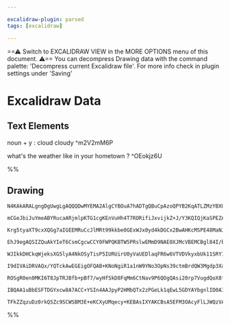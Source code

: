 ```yaml
---

excalidraw-plugin: parsed
tags: [excalidraw]

---
```

==⚠  Switch to EXCALIDRAW VIEW in the MORE OPTIONS menu of this document. ⚠== You can decompress Drawing data with the command palette: 'Decompress current Excalidraw file'. For more info check in plugin settings under 'Saving'


# Excalidraw Data

## Text Elements
noun + y : cloud cloudy ^m2V2mM6P

what's the weather like in your hometown ? ^OEokjz6U

%%
## Drawing
```compressed-json
N4KAkARALgngDgUwgLgAQQQDwMYEMA2AlgCYBOuA7hADTgQBuCpAzoQPYB2KqATLZMzYBXUtiRoIACyhQ4zZAHoFAc0JRJQgEYA6bGwC2CgF7N6hbEcK4OCtptbErHALRY8RMpWdx8Q1TdIEfARcZgRmBShcZQUebQAObQBmGjoghH0EDihmbgBtcDBQMBKIEm4IfR4ANR59AFkANgAFVJLIWEQKqCwoNtLMbmckgFYk7QBOMbH4+IAGaZGAdn5S

mCGeJbiJuYmeABYRucaARjmlpKTG1cgKEnVuHh4T7RORifiJxvijkZ+J/Y3KQIQjKaSPEZA6zKYLcOZA5hQUhsADWCAAwmx8GxSBUAMQnBCEwn9SCaXDYFHKZFCDjETHY3ESJHWZhwXCBbKkiAAM0I+HwAGVYLCJIIPNzEci0QB1e6SR4IpGohDCmCi9Di8pAmlgjjhXJoE5Atjs7BqdZGubwwqQanCOAASWIhtQeQAukCeeRMs7uBwhAKgYQ6Vg

Krg5tyaXT9cxXQGg7aIGEEMRuCcJlMRt99kkbe0GExWJx0yd4kDGCx2BwAHKcMSPE48MaNJZzeLXJOEZgAEXSPTTaB5BDCQM0wjpAFFgplsvHA/ggUI4MRcAP00t9jwdidGkkliMRnwk0QOCj/QugdjKanuMP8KOkz1MH0JBwJ6gANSoGCoNDYbEhGIVAAOEYh1h1SgABVegqd9aS/H8/xAwDgNAoCIKTHlOCgQVCCMcReHzUpsOyAAxXB9H5S1U

EhJ9egAQSIZQuAkYIeT6CsmCgcwCCY0FWPQKBTW5PRslwEMmD9NAE0XJMcVBEMCBgl84I/b9f3/VCULAzCC1wIRhIAJXCfDCKRIQECvSSAAkQTBV9UBeZtCgAX1WYpSnKCQAHlJ1RAArIxGgAVW5TpCOgWCgUGNBhjGbRrV3XMO32AEFjogsaOcHgkjiNKTiWC4eEabd3imIE7mIB40C3F4lkzTcriPJJcwPIFJHs8E0GbKEOBhQjiIEZU0QZHF8

WJIkkDHCkqWjeksXG5lyA4NkOSyTisP5IURUirU0yVaUEDlaqFR6w6VTVDVkyxbUk11SRY1dY15LNC102tIF7WXZ1XQ9L0fQQaTUFk4NQ1i9BcBOKMJ2IJ6L0TAsU0HJz4k2JZ4i3LcuKrEs0G+HHi1retCJ4XZPniE5CqGspe37W8hxHKyk3HWliGnDINvnRHSmXVd1yNTdtzmXdGlKstrLPBG5ILa80RR+9HwLZ9HIgChJDXAByZhUHUBBUAoE

I9dIVAiDRVAQx/YQTckAwEGEigOFQAB+KNoNgiR1a1nW9YNo3OpNs39ctmBrdQW3Mgdp3Xa9HC8IIx4adIqAKKo/AaMy0oVf4liKnYzaC0rHj3BzwToBEoExKiSTSGB0H5NIRSOGUj30C9qBtd1zq/bXAPTcIc2Q7DiP7bYR2Xe5AzjNMhO0As5nZdsrrHOckY3PAT06FwOA4GFNdCM86BOsyPPQXBVYGEIBAKAAIVm766TGpl0DxHk3/f/oIGwE

ROSgR0en0MKI6T8JpTRJBfb+pBf7/wyHfSkD8FqMm6CtNav9P6QOgQAsi20rp7VugdQoX8f4bRgYAkax15SKkIRgkhACgGXV2hUfa6DiHZFIUZYQeoDTpggawv+ACfJvVgB9YiRCoG0IyGRHCqdqLcEzmIzBki45mUTrw8RbCAEqSgKXPOCAOIsPUfwjIe9SDaKgWPTquAUb11KDQjRGRJx0gYuY9WIQUYQA5MiKgajFH6GcV4qC8BIrzU/swbAy

IBQAA1uBbESFTDGYxcw8A7ACC+YSIn4AAJpyP2HMbQTx2zPGeLk1qEwL5GDYAYbgnlID0AIJZOECR9xozXiUdy1C+HsNhvDCQISL7UhIPHUmoiBnEGFAgOAcj+mN2IPUNgxAECONwJoYICsmbTJICAtANSIA3yxO40gyhyQAApngrF4IVagFzzl5JGAASm5CZZQgYOQVEOSc3K8JeB5iuZ8q5tyHluR8RtehaJBE8U4NzGWkBvSUQQCZUMjd+rVK

TFkZZqzuDz0rkQSZc9SCWSBM3E+eKCXyUMqecy+KEBAsIXYAKCBsA5EFM3OAcyFlLJWQzVAisF6QApDxRgUFKn4BRcrIJTD0iMurKJIQiIDCBK6DJS8J42A3jWQ+XlkB8ChG0VKwVwrpbrzAO0mF/JwjVNciAVyQA===
```
%%